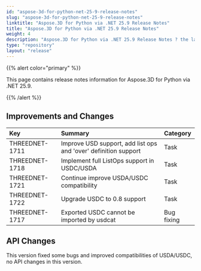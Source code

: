 ```yaml
---
id: "aspose-3d-for-python-net-25-9-release-notes"
slug: "aspose-3d-for-python-net-25-9-release-notes"
linktitle: "Aspose.3D for Python via .NET 25.9 Release Notes"
title: "Aspose.3D for Python via .NET 25.9 Release Notes"
weight: 4
description: "Aspose.3D for Python via .NET 25.9 Release Notes ? the latest updates and fixes."
type: "repository"
layout: "release"
---
```


{{% alert color="primary" %}}

This page contains release notes information for Aspose.3D for Python via .NET 25.9.

{{% /alert %}}
## **Improvements and Changes**
|**Key**|**Summary**|**Category**|
| :- | :- | :- |
| THREEDNET-1711 | Improve USD support, add list ops and 'over' definition support | Task |
| THREEDNET-1718 | Implement full ListOps support in USDC/USDA | Task |
| THREEDNET-1721 | Continue improve USDA/USDC compatibility | Task |
| THREEDNET-1722 | Upgrade USDC to 0.8 support | Task |
| THREEDNET-1717 | Exported USDC cannot be imported by usdcat | Bug fixing |

## API Changes ##

This version fixed some bugs and improved compatibilities of USDA/USDC, no API changes in this version.
